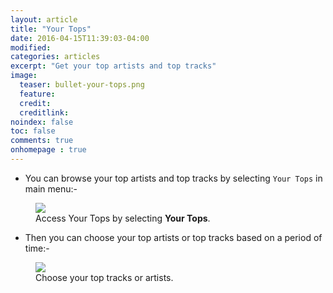 ```yaml
---
layout: article
title: "Your Tops"
date: 2016-04-15T11:39:03-04:00
modified:
categories: articles
excerpt: "Get your top artists and top tracks"
image:
  teaser: bullet-your-tops.png
  feature:
  credit: 
  creditlink:
noindex: false
toc: false
comments: true
onhomepage : true
---
```


* You can browse your top artists and top tracks by selecting `Your Tops` in main menu:-

<figure>
	<img src="{{ site.url }}/images/yourtops1.jpg">
	<figcaption>Access Your Tops by selecting <b>Your Tops</b>.</figcaption>
</figure>

* Then you can choose your top artists or top tracks based on a period of time:-

<figure>
	<img src="{{ site.url }}/images/yourtops2.jpg">
	<figcaption>Choose your top tracks or artists.</figcaption>
</figure>
